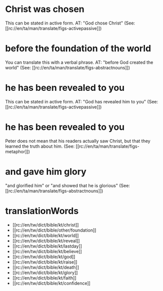 # Christ was chosen

This can be stated in active form. AT: "God chose Christ" (See: [[rc://en/ta/man/translate/figs-activepassive]])

# before the foundation of the world

You can translate this with a verbal phrase. AT: "before God created the world" (See: [[rc://en/ta/man/translate/figs-abstractnouns]])

# he has been revealed to you

This can be stated in active form. AT: "God has revealed him to you" (See: [[rc://en/ta/man/translate/figs-activepassive]])

# he has been revealed to you

Peter does not mean that his readers actually saw Christ, but that they learned the truth about him. (See: [[rc://en/ta/man/translate/figs-metaphor]])

# and gave him glory

"and glorified him" or "and showed that he is glorious" (See: [[rc://en/ta/man/translate/figs-abstractnouns]])

# translationWords

* [[rc://en/tw/dict/bible/kt/christ]]
* [[rc://en/tw/dict/bible/other/foundation]]
* [[rc://en/tw/dict/bible/kt/world]]
* [[rc://en/tw/dict/bible/kt/reveal]]
* [[rc://en/tw/dict/bible/kt/lastday]]
* [[rc://en/tw/dict/bible/kt/believe]]
* [[rc://en/tw/dict/bible/kt/god]]
* [[rc://en/tw/dict/bible/kt/raise]]
* [[rc://en/tw/dict/bible/kt/death]]
* [[rc://en/tw/dict/bible/kt/glory]]
* [[rc://en/tw/dict/bible/kt/faith]]
* [[rc://en/tw/dict/bible/kt/confidence]]